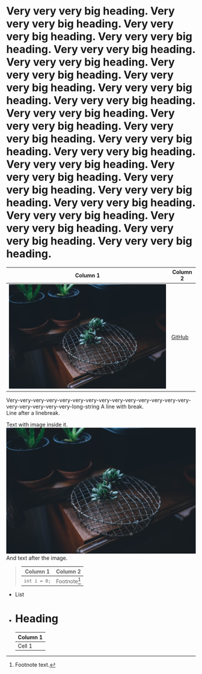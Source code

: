 # Very very very big heading. Very very very big heading. Very very very big heading. Very very very big heading. Very very very big heading. Very very very big heading. Very very very big heading. Very very very big heading. Very very very big heading. Very very very big heading. Very very very big heading. Very very very big heading. Very very very big heading. Very very very big heading. Very very very big heading. Very very very big heading. Very very very big heading. Very very very big heading. Very very very big heading. Very very very big heading. Very very very big heading. Very very very big heading. Very very very big heading. Very very very big heading.

| Column 1 | Column 2 |
| -------- | -------- |
| [![Image1](img/1.jpg)](https://unsplash.com/s/photos/sample) | [GitHub][1] |

[1]: https://github.com/

Very-very-very-very-very-very-very-very-very-very-very-very-very-very-very-very-very-very-very-long-string
A line with break.  
Line after a linebreak.

Text with image inside it. ![Image1](img/1.jpg) And text after the image.

> | Column 1 | Column 2 |
> | -------- | -------- |
> | `int i = 0;` | Footnote[^1] |

[^1]: Footnote text.

* List
* # Heading
    
    | Column 1 |
    | -------- |
    | Cell 1 |
